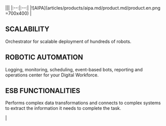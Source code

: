 <div class="product-prod" markdown="1">
|||
|:--:|:--:|
|![AIPA](articles/products/aipa.md/product.md/product.en.png =700x400) | <h2 class="productheader">SCALABILITY</h2><p class="productdescription">Orchestrator for scalable deployment of hundreds of robots.</p><h2 class="productheader">ROBOTIC AUTOMATION</h2><p class="productdescription"> Logging, monitoring, scheduling, event-based bots, reporting and operations center for your Digital Workforce.</p><h2 class="productheader">ESB FUNCTIONALITIES</h2><p class="productdescription">Performs complex data transformations and connects to complex systems to extract the information it needs to complete the task.</p> |
</div>
